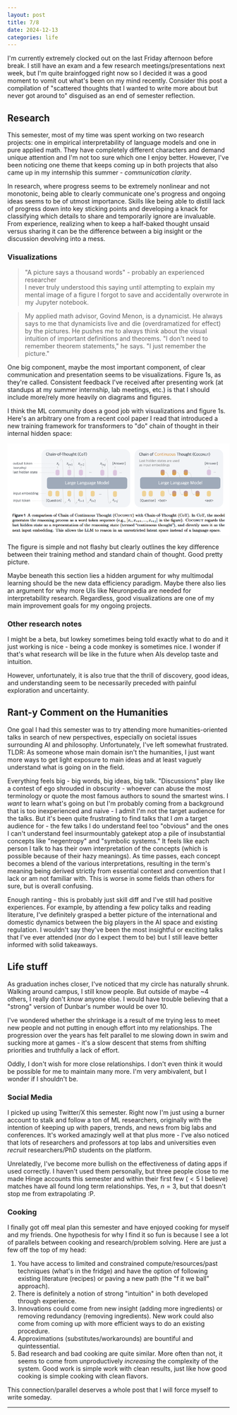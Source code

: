 ```yaml
---
layout: post
title: 7/8
date: 2024-12-13
categories: life
---
```


I'm currently extremely clocked out on the last Friday afternoon before break. I still have an exam and a few research meetings/presentations next week, but I'm quite brainfogged right now so I decided it was a good moment to vomit out what's been on my mind recently. Consider this post a compilation of "scattered thoughts that I wanted to write more about but never got around to" disguised as an end of semester reflection.

## Research
This semester, most of my time was spent working on two research projects: one in empirical interpretability of language models and one in pure applied math. They have completely different characters and demand unique attention and I'm not too sure which one I enjoy better. However, I've been noticing one theme that keeps coming up in both projects that also came up in my internship this summer - *communication clarity*.

In research, where progress seems to be extremely nonlinear and not monotonic, being able to clearly communicate one's progress and ongoing ideas seems to be of utmost importance. Skills like being able to distill lack of progress down into key sticking points and developing a knack for classifying which details to share and temporarily ignore are invaluable. From experience, realizing when to keep a half-baked thought unsaid versus sharing it can be the difference between a big insight or the discussion devolving into a mess.

### Visualizations
<blockquote>
"A picture says a thousand words" - probably an experienced researcher<br>
I never truly understood this saying until attempting to explain my mental image of a figure I forgot to save and accidentally overwrote in my Jupyter notebook.
</blockquote>

<blockquote>
My applied math advisor, Govind Menon, is a dynamicist. He always says to me that dynamicists live and die (overdramatized for effect) by the pictures. He pushes me to always think about the visual intuition of important definitions and theorems. "I don't need to remember theorem statements," he says. "I just remember the picture."
</blockquote>

One big component, maybe the most important component, of clear communication and presentation seems to be visualizations. Figure 1s, as they're called. Consistent feedback I've received after presenting work (at standups at my summer internship, lab meetings, etc.) is that I should include more/rely more heavily on diagrams and figures.

I think the ML community does a good job with visualizations and figure 1s. Here's an arbitrary one from a recent cool paper I read that introduced a new training framework for transformers to "do" chain of thought in their internal hidden space:

![nice_figure](/assets/seven_eights/nice_figure.png)

The figure is simple and not flashy but clearly outlines the key difference between their training method and standard chain of thought. Good pretty picture.

Maybe beneath this section lies a hidden argument for why multimodal learning should be the new data efficiency paradigm. Maybe there also lies an argument for why more UIs like Neuronpedia are needed for interpretability research. Regardless, good visualizations are one of my main improvement goals for my ongoing projects.

### Other research notes
I might be a beta, but lowkey sometimes being told exactly what to do and it just working is nice - being a code monkey is sometimes nice. I wonder if that's what research will be like in the future when AIs develop taste and intuition.

However, unfortunately, it is also true that the thrill of discovery, good ideas, and understanding seem to be necessarily preceded with painful exploration and uncertainty.

## Rant-y Comment on the Humanities
One goal I had this semester was to try attending more humanities-oriented talks in search of new perspectives, especially on societal issues surrounding AI and philosophy. Unfortunately, I've left somewhat frustrated. TLDR: As someone whose main domain isn't the humanities, I just want more ways to get light exposure to main ideas and at least vaguely understand what is going on in the field.

Everything feels big - big words, big ideas, big talk. "Discussions" play like a contest of ego shrouded in obscurity - whoever can abuse the most terminology or quote the most famous authors to sound the smartest wins. I *want* to learn what's going on but I'm probably coming from a background that is too inexperienced and naive - I admit I'm not the target audience for the talks. But it's been quite frustrating to find talks that I *am* a target audience for - the few talks I do understand feel too "obvious" and the ones I can't understand feel insurmountably gatekept atop a pile of insubstantial concepts like "negentropy" and "symbolic systems." It feels like each person I talk to has their own interpretation of the concepts (which is possible because of their hazy meanings). As time passes, each concept becomes a blend of the various interpretations, resulting in the term's meaning being derived strictly from essential context and convention that I lack or am not familiar with. This is worse in some fields than others for sure, but is overall confusing.

Enough ranting - this is probably just skill diff and I've still had positive experiences. For example, by attending a few policy talks and reading literature, I've definitely grasped a better picture of the international and domestic dynamics between the big players in the AI space and existing regulation. I wouldn't say they've been the most insightful or exciting talks that I've ever attended (nor do I expect them to be) but I still leave better informed with solid takeaways.

## Life stuff

As graduation inches closer, I've noticed that my circle has naturally shrunk. Walking around campus, I still know people. But outside of maybe ~4 others, I really don't *know* anyone else. I would have trouble believing that a "strong" version of Dunbar's number would be over 10.

I've wondered whether the shrinkage is a result of me trying less to meet new people and not putting in enough effort into my relationships. The progression over the years has felt parallel to me slowing down in swim and sucking more at games - it's a slow descent that stems from shifting priorities and truthfully a lack of effort.

Oddly, I don't wish for more close relationships. I don't even think it would be possible for me to maintain many more. I'm very ambivalent, but I wonder if I shouldn't be.

### Social Media
I picked up using Twitter/X this semester. Right now I'm just using a burner account to stalk and follow a ton of ML researchers, originally with the intention of keeping up with papers, trends, and news from big labs and conferences. It's worked amazingly well at that plus more - I've also noticed that lots of researchers and professors at top labs and universities even *recruit* researchers/PhD students on the platform.

Unrelatedly, I've become more bullish on the effectiveness of dating apps if used correctly. I haven't used them personally, but three people close to me made Hinge accounts this semester and within their first few ($<5$ I believe) matches have all found long term relationships. Yes, $n=3$, but that doesn't stop me from extrapolating :P.

### Cooking
I finally got off meal plan this semester and have enjoyed cooking for myself and my friends. One hypothesis for why I find it so fun is because I see a lot of parallels between cooking and research/problem solving. Here are just a few off the top of my head:
1. You have access to limited and constrained compute/resources/past techniques (what's in the fridge) and have the option of following existing literature (recipes) or paving a new path (the "f it we ball" approach).
2. There is definitely a notion of strong "intuition" in both developed through experience.
3. Innovations could come from new insight (adding more ingredients) or removing redundancy (removing ingredients). New work could also come from coming up with more efficient ways to do an existing procedure.
4. Approximations (substitutes/workarounds) are bountiful and quintessential.
5. Bad research and bad cooking are quite similar. More often than not, it seems to come from unproductively *increasing* the complexity of the system. Good work is simple work with clean results, just like how good cooking is simple cooking with clean flavors.

This connection/parallel deserves a whole post that I will force myself to write someday.

---

